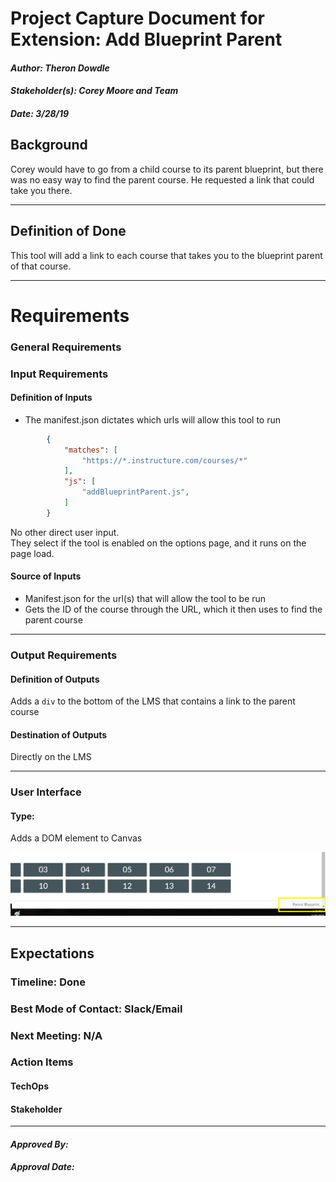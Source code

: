 # Project Capture Document for Extension: Add Blueprint Parent
#### *Author: Theron Dowdle*
#### *Stakeholder(s): Corey Moore and Team*
#### *Date: 3/28/19*


## Background

Corey would have to go from a child course to its parent blueprint, but there was no easy way to find the parent course.  He requested a link that could take you there.

<!-- 

Explain the context of the problem.
Explain key terms/words, words that may be unfamiliar to a new hire.


Do Example: 
    
    Corey and his team have been manually going through the html for all images in canvas and filling in the alt attribute. This has been very time consuming. 
    - Alt image text, also called "image alt text", or just "alt text", is the text that appears on html pages if the image fails to load.

Don't Example:

-->

-----

## Definition of Done

This tool will add a link to each course that takes you to the blueprint parent of that course.

<!-- 

What is/are the project outcome(s)?
("Can you give me one sentence describing what you want done?")
We are trying to clean up the yard by Mow, Edge, and Rake.

Do Example:

    We are creating a tool to find all images that are in need of alt text in canvas which will automate this process by showing an image and prompting for alt text.

Don't Example:

-->


-----

# Requirements

### General Requirements

### Input Requirements

#### Definition of Inputs

* The manifest.json dictates which urls will allow this tool to run

```JSON
        {
            "matches": [
                "https://*.instructure.com/courses/*"
            ],
            "js": [
                "addBlueprintParent.js",
            ]
        }
```

No other direct user input.  
They select if the tool is enabled on the options page, and it runs on the page load.

<!-- List here a type definition for each input. For example, if it is a CSV define the column names. If it is a JSON, give an example of the JSON structure. If it is user input, what will the user be asked for? -->

#### Source of Inputs

* Manifest.json for the url(s) that will allow the tool to be run
* Gets the ID of the course through the URL, which it then uses to find the parent course

<!-- Paragraph of how to get inputs. From who? From where: Slack, email, server...? This also includes user selected options at runtime. How will we know what options to select? For example, in conversion tool, you'd follow the values on the Trello Board. It would also include the steps to get access to the information you need, such as getting added to a Trello Board, or access to a server. -->

---

### Output Requirements

#### Definition of Outputs

Adds a `div` to the bottom of the LMS that contains a link to the parent course

<!-- List here a type definition for each output? For example, if the changes are directly to the LMS, list all changes that occur. If it is a CSV define the column names. If it is a JSON, give an example of the JSON structure. -->

#### Destination of Outputs

Directly on the LMS

<!-- Paragraph where/who to send outputs. To who? To where: Email, server, directly to LMS...? It would also include the steps to get access to the locations you need, such as getting added to a Trello Board, or access to a server, or the LMS. -->

---

### User Interface

#### Type:

Adds a DOM element to Canvas

![Add Parent Blueprint link](blueprintParentLink.PNG "Parent Blueprint Link")

<!-- CLI with Flags, CLI With Prompt, Web Page, Server, Library, etc -->

<!-- What are the flags, what are Major Questions, Images of UX/UI Design. -->

-----

## Expectations

### Timeline: Done

<!-- Include Milestone List here with Deadlines and try to make each milestone a minimum viable product
- Milestone 1: Finish Design (3/19)
- Milestone 2: Build Core logic to search for words in syllabi (3/22)
- Milestone 3: Connect inputs to core logic and set up outputs (3/25)
- Milestone 4: Deliver the project (3/26)
This will probably be overkill for small projects -->

### Best Mode of Contact: Slack/Email

### Next Meeting: N/A


### Action Items
<!-- Recap Meeting -->
#### TechOps
#### Stakeholder

-----

#### *Approved By:* 
#### *Approval Date:*